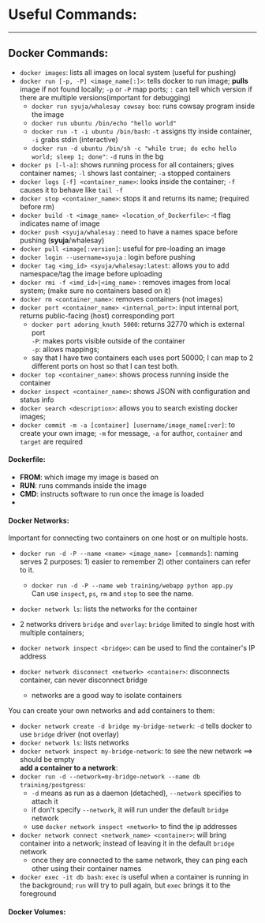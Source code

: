 # Useful Commands:
  
---

## Docker Commands:   
- `docker images`:  lists all images on local system (useful for pushing)  
- `docker run [-p, -P] <image_name[:]>`:   tells docker to run image; **pulls** image if not found locally; `-p` or `-P` map ports; `:` can tell which version if there are multiple versions(important for debugging)    
  - `docker run syuja/whalesay cowsay boo`: runs cowsay program inside the image  
  - `docker run ubuntu /bin/echo "hello world"`  
  - `docker run -t -i ubuntu /bin/bash`: `-t` assigns tty inside container, `-i` grabs stdin (interactive)  
  - `docker run -d ubuntu /bin/sh -c "while true; do echo hello world; sleep 1; done"`:  `-d` runs in the bg  
- `docker ps [-l-a]`: shows running process for all containers; gives container names; `-l` shows last container; `-a` stopped containers   
-  `docker logs [-f] <container_name>`: looks inside the container; `-f` causes it to behave like `tail -f`    
-  `docker stop <container_name>`: stops it and returns its name; (required before rm)    
- `docker build -t <image_name> <location_of_Dockerfile>`: -t flag indicates name of image  
- `docker push <syuja/whalesay` : need to have a names space before pushing (**syuja**/whalesay)  
- `docker pull <image[:version]`: useful for pre-loading an image  
- `docker login --username=syuja` : login before pushing  
- `docker tag <img_id> <syuja/whalesay:latest`: allows you to add namespace/tag the image before uploading  
- `docker rmi -f <imd_id>|<img_name>` : removes images from local system; (make sure no containers based on it)  
- `docker rm <container_name>`: removes containers (not images)  
- `docker port <container_name> <internal_port>`: input internal port, returns public-facing (host) corresponding port  
  - `docker port adoring_knuth 5000`: returns 32770 which is external port  
`-P`: makes ports visible outside of the container  
`-p`: allows mappings;   
  - say that I have two containers each uses port 50000; I can map to 2 different ports on host so that I can test both.  
- `docker top <container_name>`: shows process running inside the container  
- `docker inspect <container_name>`: shows JSON with configuration and status info   
- `docker search <description>`: allows you to search existing docker images;  
- `docker commit -m -a [container] [username/image_name[:ver]`: to create your own image; `-m` for message, `-a` for author, `container` and `target` are required  

#### Dockerfile:  
* **FROM**: which image my image is based on  
* **RUN**: runs commands inside the image  
* **CMD**: instructs software to run once the image is loaded  
* 

#### Docker Networks:    
Important for connecting two containers on one host or on multiple hosts.  
- `docker run -d -P --name <name> <image_name> [commands]`: naming serves 2 purposes: 1) easier to remember 2) other containers can refer to it.  
  - `docker run -d -P --name web training/webapp python app.py`  
Can use `inspect`, `ps`, `rm` and `stop` to see the name.  

- `docker network ls`: lists the networks for the container  
- 2 networks drivers `bridge` and `overlay`: `bridge` limited to single host with multiple containers;   
- `docker network inspect <bridge>`: can be used to find the container's IP address  
- `docker network disconnect <network> <container>`: disconnects container, can never disconnect bridge   
  - networks are a good way to isolate containers   

You can create your own networks and add containers to them:  
- `docker network create -d bridge my-bridge-network`:  `-d` tells docker to use `bridge` driver (not overlay)  
- `docker network ls`: lists networks   
- `docker network inspect my-bridge-network`:  to see the new network ==> should be empty  
**add a container to a network**:  
- `docker run -d --network=my-bridge-network --name db training/postgress`:  
  - `-d` means as run as a daemon (detached), `--network` specifies to attach it  
  - if don't specify `--network`, it will run under the default `bridge` network   
  - use `docker network inspect <network>` to find the ip addresses  
- `docker network connect <network_name> <container>`: will bring container into a network; instead of leaving it in the default `bridge` network   
  - once they are connected to the same network, they can ping each other using their container names   
- `docker exec -it db bash`: `exec` is useful when a container is running in the background; `run` will try to pull again, but `exec` brings it to the foreground   
  

#### Docker Volumes:  


